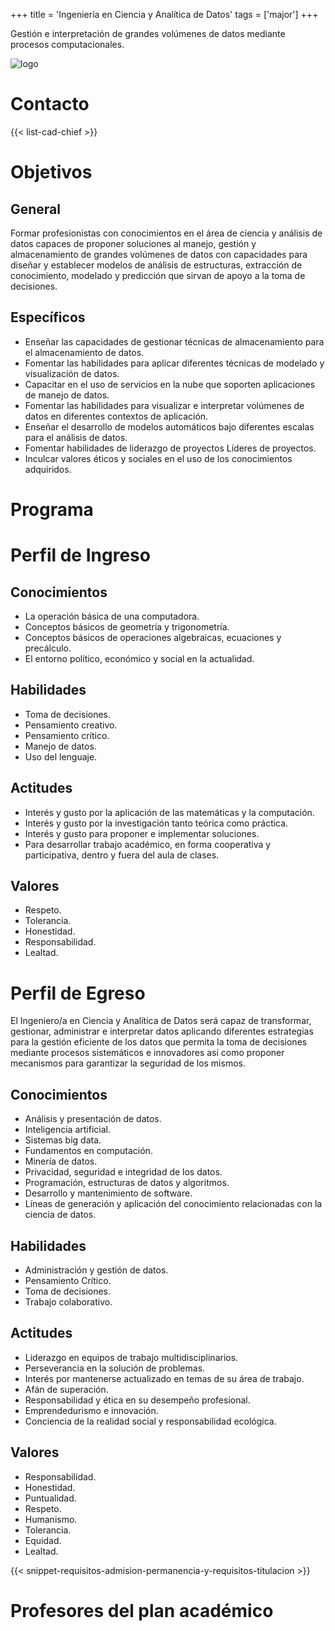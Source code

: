 +++
title = 'Ingeniería en Ciencia y Analítica de Datos'
tags = ['major']
+++

Gestión e interpretación de grandes volúmenes de datos mediante procesos computacionales.

![logo](/img/logos/cad.svg)

<!--more-->

# Contacto

{{< list-cad-chief >}}

# Objetivos

## General

Formar profesionistas con conocimientos en el área de ciencia y análisis de datos capaces de proponer soluciones al manejo, gestión y almacenamiento de grandes volúmenes de datos con capacidades para diseñar y establecer modelos de análisis de estructuras, extracción de conocimiento, modelado y predicción que sirvan de apoyo a la toma de decisiones. 

## Específicos

- Enseñar las capacidades de gestionar técnicas de almacenamiento para el almacenamiento de datos.
- Fomentar las habilidades para aplicar diferentes técnicas de modelado y visualización de datos.
- Capacitar en el uso de servicios en la nube que soporten aplicaciones de manejo de datos.
- Fomentar las habilidades para visualizar e interpretar volúmenes de datos en diferentes contextos de aplicación.
- Enseñar el desarrollo de modelos automáticos bajo diferentes escalas para el análisis de datos.
- Fomentar habilidades de liderazgo de proyectos Líderes de proyectos.
- Inculcar valores éticos y sociales en el uso de los conocimientos adquiridos.

# Programa

# Perfil de Ingreso

## Conocimientos

- La operación básica de una computadora.
- Conceptos básicos de geometría y trigonometría.
- Conceptos básicos de operaciones algebraicas, ecuaciones y precálculo.
- El entorno político, económico y social en la actualidad.

## Habilidades

- Toma de decisiones.
- Pensamiento creativo.
- Pensamiento crítico.
- Manejo de datos.
- Uso del lenguaje.

## Actitudes

- Interés y gusto por la aplicación de las matemáticas y la computación.
- Interés y gusto por la investigación tanto teórica como práctica.
- Interés y gusto para proponer e implementar soluciones.
- Para desarrollar trabajo académico, en forma cooperativa y participativa, dentro y fuera del aula de clases.

## Valores

- Respeto.
- Tolerancia.
- Honestidad.
- Responsabilidad.
- Lealtad.

# Perfil de Egreso

El Ingeniero/a en Ciencia y Analítica de Datos será capaz de transformar, gestionar, administrar e interpretar datos aplicando diferentes estrategias para la gestión eficiente de los datos que permita la toma de decisiones mediante procesos sistemáticos e innovadores así como proponer mecanismos para garantizar la seguridad de los mismos.

## Conocimientos

- Análisis y presentación de datos.
- Inteligencia artificial.
- Sistemas big data.
- Fundamentos en computación.
- Minería de datos.
- Privacidad, seguridad e integridad de los datos.
- Programación, estructuras de datos y algoritmos.
- Desarrollo y mantenimiento de software.
- Líneas de generación y aplicación del conocimiento relacionadas con la ciencia de datos.

## Habilidades

- Administración y gestión de datos.
- Pensamiento Crítico.
- Toma de decisiones.
- Trabajo colaborativo.

## Actitudes

- Liderazgo en equipos de trabajo multidisciplinarios.
- Perseverancia en la solución de problemas.
- Interés por mantenerse actualizado en temas de su área de trabajo.
- Afán de superación.
- Responsabilidad y ética en su desempeño profesional.
- Emprendedurismo e innovación.
- Conciencia de la realidad social y responsabilidad ecológica.

## Valores

- Responsabilidad.
- Honestidad.
- Puntualidad.
- Respeto.
- Humanismo.
- Tolerancia.
- Equidad.
- Lealtad.

{{< snippet-requisitos-admision-permanencia-y-requisitos-titulacion >}}

# Profesores del plan académico
